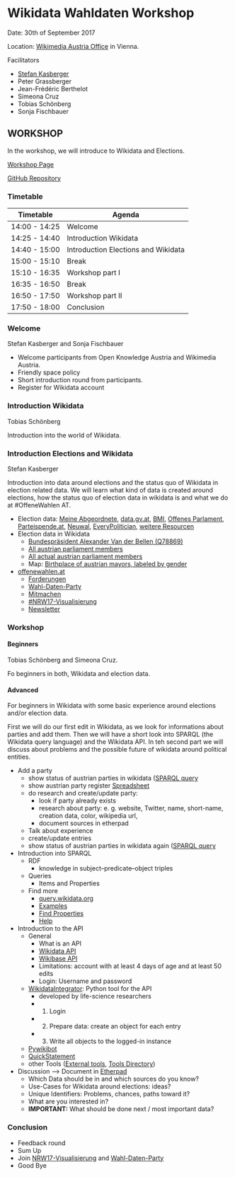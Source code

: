 # Wikidata Wahldaten Workshop

Date: 30th of September 2017

Location: [Wikimedia Austria Office](http://wikimedia.at/) in Vienna.

Facilitators
* [Stefan Kasberger](http://www.stefankasberger.at/)
* Peter Grassberger
* Jean-Frédéric Berthelot
* Simeona Cruz
* Tobias Schönberg
* Sonja Fischbauer

## WORKSHOP

In the workshop, we will introduce to Wikidata and Elections.

[Workshop Page](http://offenewahlen.at/termine/wikidata-wahldaten-workshop/)

[GitHub Repository](https://github.com/OKFNat/offenewahlen-wikidata)

### Timetable

| Timetable     | Agenda       |
|---------------|--------------|
| 14:00 - 14:25 | Welcome |
| 14:25 - 14:40 | Introduction Wikidata |
| 14:40 - 15:00 | Introduction Elections and Wikidata |
| 15:00 - 15:10 | Break |
| 15:10 - 16:35 | Workshop part I|
| 16:35 - 16:50 | Break |
| 16:50 - 17:50 | Workshop part II|
| 17:50 - 18:00 | Conclusion |

### Welcome

Stefan Kasberger and Sonja Fischbauer

* Welcome participants from Open Knowledge Austria and Wikimedia Austria. 
* Friendly space policy
* Short introduction round from participants.
* Register for Wikidata account

### Introduction Wikidata

Tobias Schönberg

Introduction into the world of Wikidata.

### Introduction Elections and Wikidata

Stefan Kasberger

Introduction into data around elections and the status quo of Wikidata in election related data. We will learn what kind of data is created around elections, how the status quo of election data in wikidata is and what we do at #OffeneWahlen AT.

* Election data: [Meine Abgeordnete](http://meineabgeordneten.at/), [data.gv.at](http://data.gv.at/), [BMI](http://www.bmi.gv.at/412/), [Offenes Parlament](http://offenesparlament.at/), [Parteispende.at](http://parteispende.at/), [Neuwal](http://neuwal.com/), [EveryPolitician](http://everypolitician.org/), [weitere Resourcen](http://offenewahlen.at/ressourcen)
* Election data in Wikidata
  * [Bundespräsident Alexander Van der Bellen (Q78869)](https://www.wikidata.org/wiki/Q78869)
  * [All austrian parliament members](http://tinyurl.com/yamh7md4) 
  * [All actual austrian parliament members](http://tinyurl.com/y7k7fh3q) 
  * Map: [Birthplace of austrian mayors, labeled by gender](http://tinyurl.com/ybq28naf) 
* [offenewahlen.at](http://offenewahlen.at/)
  * [Forderungen](http://offenewahlen.at/forderungen-v1)
  * [Wahl-Daten-Party](http://offenewahlen.at/termine/wahl-daten-party/)
  * [Mitmachen](http://offenewahlen.at/mitmachen)
  * [#NRW17-Visualisierung](https://github.com/OKFNat/offenewahlen-nrw17/wiki)
  * [Newsletter](http://offenewahlen.at/newsletter)

### Workshop

#### Beginners

Tobias Schönberg and Simeona Cruz.

Fo beginners in both, Wikidata and election data.

#### Advanced

For beginners in Wikidata with some basic experience around elections and/or election data.

First we will do our first edit in Wikidata, as we look for informations about parties and add them. Then we will have a short look into SPARQL (the Wikidata query language) and the Wikidata API. In teh second part we will discuss about problems and the possible future of wikidata around political entities.

* Add a party
  * show status of austrian parties in wikidata ([SPARQL query](http://tinyurl.com/yaup9za9)
  * show austrian party register [Spreadsheet](https://docs.google.com/spreadsheets/d/1plpcBuIXYEYkjGxXZYkGq2gmsxD3-Hm3qyvnif1XzM8/edit#gid=1391613793)
  * do research and create/update party: 
    * look if party already exists
    * research about party: e. g. website, Twitter, name, short-name, creation data, color, wikipedia url, 
    * document sources in etherpad
  * Talk about experience
  * create/update entries
  * show status of austrian parties in wikidata again ([SPARQL query](http://tinyurl.com/yaup9za9)
* Introduction into SPARQL
  * RDF
    * knowledge in subject–predicate–object triples
  * Queries
    * Items and Properties
  * Find more
    * [query.wikidata.org](https://query.wikidata.org/)
    * [Examples](https://www.wikidata.org/wiki/Wikidata:SPARQL_query_service/queries/examples)
    * [Find Properties](https://www.wikidata.org/wiki/Wikidata:List_of_properties)
    * [Help](https://www.wikidata.org/wiki/Wikidata:SPARQL_query_service/Wikidata_Query_Help)
* Introduction to the API
  * General
    * What is an API
    * [Wikidata API](https://www.wikidata.org/w/api.php)
    * [Wikibase API](https://www.mediawiki.org/wiki/Wikibase/API)
    * Limitations: account with at least 4 days of age and at least 50 edits
    * Login: Username and password
  * [WikidataIntegrator](https://github.com/SuLab/WikidataIntegrator): Python tool for the API
    * developed by life-science researchers
    * 1. Login
    * 2. Prepare data: create an object for each entry
    * 3. Write all objects to the logged-in instance
  * [Pywikibot](https://www.mediawiki.org/wiki/Manual:Pywikibot)
  * [QuickStatement](https://tools.wmflabs.org/wikidata-todo/quick_statements.php)
  * other Tools ([External tools](https://www.wikidata.org/wiki/Wikidata:Tools/External_tools/de), [Tools Directory](https://tools.wmflabs.org/hay/directory/#/search/wikidata))
* Discussion --> Document in [Etherpad](http://pad.okfn.org/p/OffeneWahlenAT-Wikidata)
  * Which Data should be in and which sources do you know?
  * Use-Cases for Wikidata around elections: ideas?
  * Unique Identifiers: Problems, chances, paths toward it?
  * What are you interested in?
  * **IMPORTANT:** What should be done next / most important data?

### Conclusion

* Feedback round
* Sum Up
* Join [NRW17-Visualisierung](https://github.com/OKFNat/offenewahlen-nrw17/wiki) and [Wahl-Daten-Party](http://offenewahlen.at/termine/wahl-daten-party/)
* Good Bye



